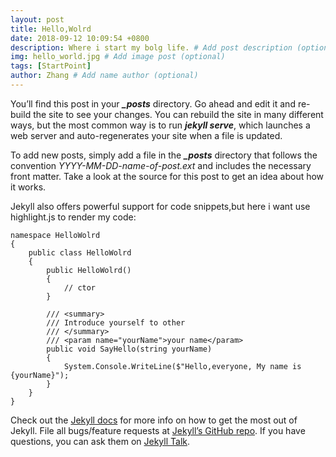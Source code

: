 ```yaml
---
layout: post
title: Hello,Wolrd
date: 2018-09-12 10:09:54 +0800
description: Where i start my bolg life. # Add post description (optional)
img: hello_world.jpg # Add image post (optional)
tags: [StartPoint]
author: Zhang # Add name author (optional)
---
```

You’ll find this post in your _**_posts**_ directory. Go ahead and edit it and re-build the site to see your changes. You can rebuild the site in many different ways, but the most common way is to run _**jekyll serve**_, which launches a web server and auto-regenerates your site when a file is updated.

To add new posts, simply add a file in the _**_posts**_ directory that follows the convention _YYYY-MM-DD-name-of-post.ext_ and includes the necessary front matter. Take a look at the source for this post to get an idea about how it works.

Jekyll also offers powerful support for code snippets,but here i want use highlight.js to render my code:

<pre><code class="csharp">namespace HelloWolrd
{
    public class HelloWolrd
    {
        public HelloWolrd()
        {
            // ctor
        }

        /// &lt;summary&gt;
        /// Introduce yourself to other
        /// &lt;/summary&gt;
        /// &lt;param name="yourName"&gt;your name&lt;/param&gt;
        public void SayHello(string yourName)
        {
            System.Console.WriteLine($"Hello,everyone, My name is {yourName}");
        }
    }
}
</code></pre>

Check out the [Jekyll docs][jekyll-docs] for more info on how to get the most out of Jekyll. File all bugs/feature requests at [Jekyll’s GitHub repo][jekyll-gh]. If you have questions, you can ask them on [Jekyll Talk][jekyll-talk].

[jekyll-docs]: https://jekyllrb.com/docs/home
[jekyll-gh]:   https://github.com/jekyll/jekyll
[jekyll-talk]: https://talk.jekyllrb.com/
